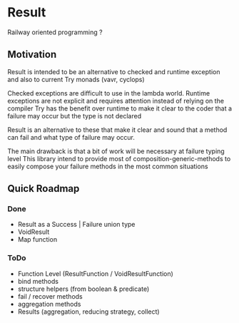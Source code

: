 # Result
Railway oriented programming ?

## Motivation

Result is intended to be an alternative to checked and runtime exception and also to current Try monads (vavr, cyclops)

Checked exceptions are difficult to use in the lambda world.
Runtime exceptions are not explicit and requires attention instead of relying on the compiler
Try has the benefit over runtime to make it clear to the coder that a failure may occur but the type is not declared

Result is an alternative to these that make it clear and sound that a method can fail and what type of failure may occur.

The main drawback is that a bit of work will be necessary at failure typing level
This library intend to provide most of composition-generic-methods to easily compose your failure methods in the most common situations

## Quick Roadmap

### Done

- Result as a Success | Failure union type
- VoidResult
- Map function

### ToDo

- Function Level (ResultFunction / VoidResultFunction)
- bind methods
- structure helpers (from boolean & predicate)
- fail / recover methods
- aggregation methods
- Results (aggregation, reducing strategy, collect)